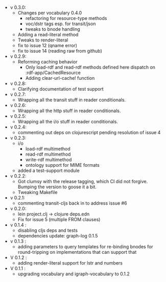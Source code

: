 - v 0.3.0:
  - Changes per vocabulary 0.4.0
    - refactoring for resource-type methods
    - voc/dstr tags esp. for transit/json
    - tweaks to bnode handling
  - Adding a read-literal method
  - Tweaks to render-literal
  - fix to issue 12 (qname error)
  - fix to issue 14 (reading raw from github)
- v 0.2.9:
  - Reforming caching behavior
    - Only load-rdf and read-rdf methods defined here dispatch on :rdf-app/CachedResource
    - Adding clear-url-cache! function
- v 0.2.8:
  - Clarifying documentation of test support
- v 0.2.7:
  - Wrapping all the transit stuff in reader conditionals.
- v 0.2.6:
  - Wrapping all the http stuff in reader conditionals.
- v 0.2.5:
  - Wrapping all the i/o stuff in reader conditionals.
- v 0.2.4:
  - commenting out deps on clojurescript pending resolution of issue 4
- v 0.2.3:
  - i/o
    - load-rdf multimethod
    - read-rdf multimethod
    - write-rdf multimethod
    - ontology support for MIME formats
  - added a test-support module
- v 0.2.2:
  - Got clumsy with the release tagging, which CI did not
    forgive. Bumping the version to goose it a bit.
  - Tweaking Makefile
- v 0.2.1:
  - commenting transit-cljs back in to address issue #6
- v 0.2.0:
  - lein project.clj -> clojure deps.edn
  - Fix for issue 5 (multiple FROM clauses)
- v 0.1.4 :
  - disabling cljs deps and tests
  - dependencies update: graph-log 0.1.5
- v 0.1.3 : 
  - adding parameters to query templates for re-binding bnodes for
    round-tripping on implementations that can support that
- V 0.1.2 : 
  - adding render-literal support for lstr and numbers
- V 0.1.1 : 
  - upgrading vocabulary and igraph-vocabulary to 0.1.2
